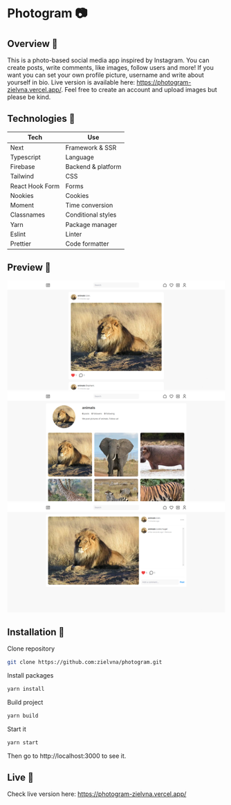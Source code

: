 # Photogram 📷
## Overview 📝
This is a photo-based social media app inspired by Instagram. You can create posts, write comments, like images, follow users and more! If you want you can set your own profile picture, username and write about yourself in bio. Live version is available here: https://photogram-zielvna.vercel.app/. Feel free to create an account and upload images but please be kind.
## Technologies 🔧
| Tech                                                    | Use                                      |
| ------------------------------------------------------- | ---------------------------------------- |
| Next                                                    | Framework & SSR                          |
| Typescript                                              | Language                                 |
| Firebase                                                | Backend & platform                       |
| Tailwind                                                | CSS                                      |
| React Hook Form                                         | Forms                                    |
| Nookies                                                 | Cookies                                  |
| Moment                                                  | Time conversion                          |
| Classnames                                              | Conditional styles                       |
| Yarn                                                    | Package manager                          |
| Eslint                                                  | Linter                                   |
| Prettier                                                | Code formatter                           |
## Preview 👀
![Preview image 1](https://raw.githubusercontent.com/zielvna/photogram/main/preview/1.png)
![Preview image 2](https://raw.githubusercontent.com/zielvna/photogram/main/preview/2.png)
![Preview image 3](https://raw.githubusercontent.com/zielvna/photogram/main/preview/3.png)
## Installation 💾
Clone repository
```bash
git clone https://github.com:zielvna/photogram.git
```
Install packages
```bash
yarn install
```
Build project
```bash
yarn build
```
Start it
```bash
yarn start
```
Then go to http://localhost:3000 to see it.
## Live 🔴
Check live version here: https://photogram-zielvna.vercel.app/
